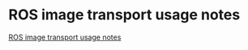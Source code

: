# ROS image transport usage notes
[ROS image transport usage notes](https://aiwithcloud.com/2022/09/15/ros_image_transport_usage_notes/)